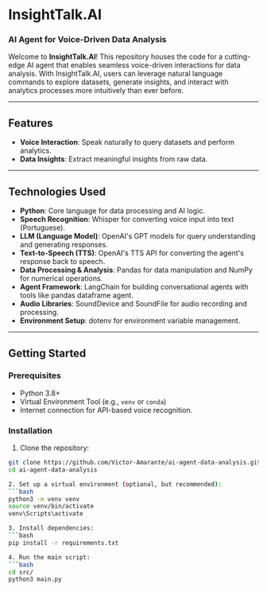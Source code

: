 # InsightTalk.AI  
### **AI Agent for Voice-Driven Data Analysis**  

Welcome to **InsightTalk.AI**! This repository houses the code for a cutting-edge AI agent that enables seamless voice-driven interactions for data analysis. With InsightTalk.AI, users can leverage natural language commands to explore datasets, generate insights, and interact with analytics processes more intuitively than ever before.  

---

## **Features**  
- **Voice Interaction**: Speak naturally to query datasets and perform analytics.  
- **Data Insights**: Extract meaningful insights from raw data.  

---

## **Technologies Used**  
- **Python**: Core language for data processing and AI logic.  
- **Speech Recognition**: Whisper for converting voice input into text (Portuguese).  
- **LLM (Language Model)**: OpenAI's GPT models for query understanding and generating responses.  
- **Text-to-Speech (TTS)**: OpenAI's TTS API for converting the agent's response back to speech.  
- **Data Processing & Analysis**: Pandas for data manipulation and NumPy for numerical operations.  
- **Agent Framework**: LangChain for building conversational agents with tools like pandas dataframe agent.  
- **Audio Libraries**: SoundDevice and SoundFile for audio recording and processing.  
- **Environment Setup**: dotenv for environment variable management.

---

## **Getting Started**  

### **Prerequisites**  
- Python 3.8+  
- Virtual Environment Tool (e.g., `venv` or `conda`)  
- Internet connection for API-based voice recognition.  

### **Installation**  
1. Clone the repository:  
  ```bash
  git clone https://github.com/Victor-Amarante/ai-agent-data-analysis.git
  cd ai-agent-data-analysis

2. Set up a virtual environment (optional, but recommended):
  ```bash
  python3 -m venv venv
  source venv/bin/activate
  venv\Scripts\activate

3. Install dependencies:
  ```bash
  pip install -r requirements.txt

4. Run the main script:
  ```bash
  cd src/
  python3 main.py